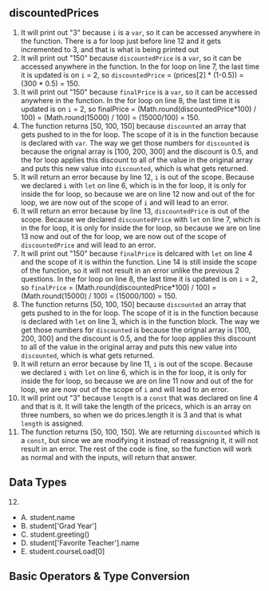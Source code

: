 ## discountedPrices
1. It will print out "3" because `i` is a `var`, so it can be accessed anywhere in the function. There is a for loop just before line 12 and it gets incremented to 3, and that is what is being printed out
2. It will print out "150" because `discountedPrice` is a `var`, so it can be accessed anywhere in the function. In the for loop on line 7, the last time it is updated is on `i` = 2, so `discountedPrice` = (prices[2] * (1-0.5)) = (300 * 0.5) = 150.
3. It will print out "150" because `finalPrice` is a `var`, so it can be accessed anywhere in the function. In the for loop on line 8, the last time it is updated is on `i` = 2, so finalPrice = (Math.round(discountedPrice*100) / 100) = (Math.round(15000) / 100) = (15000/100) = 150.
4. The function returns [50, 100, 150] because `discounted` an array that gets pushed to in the for loop. The scope of it is in the function because is declared with `var`. The way we get those numbers for `discounted` is because the orignal array is [100, 200, 300] and the discount is 0.5, and the for loop applies this discount to all of the value in the original array and puts this new value into `discounted`, which is what gets returned.
5. It will return an error because by line 12, `i` is out of the scope. Because we declared `i` with `let` on line 6, which is in the for loop, it is only for inside the for loop, so because we are on line 12 now and out of the for loop, we are now out of the scope of `i` and will lead to an error.
6. It will return an error because by line 13, `discountedPrice` is out of the scope. Because we declared `discountedPrice` with `let` on line 7, which is in the for loop, it is only for inside the for loop, so because we are on line 13 now and out of the for loop, we are now out of the scope of `discountedPrice` and will lead to an error.
7. It will print out "150" because `finalPrice` is delcared with `let` on line 4 and the scope of it is within the function. Line 14 is still inside the scope of the function, so it will not result in an error unlike the previous 2 questions. In the for loop on line 8, the last time it is updated is on `i` = 2, so `finalPrice` = (Math.round(discountedPrice*100) / 100) = (Math.round(15000) / 100) = (15000/100) = 150.
8. The function returns [50, 100, 150] because `discounted` an array that gets pushed to in the for loop. The scope of it is in the function because is declared with `let` on line 3, which is in the function block. The way we get those numbers for `discounted` is because the orignal array is [100, 200, 300] and the discount is 0.5, and the for loop applies this discount to all of the value in the original array and puts this new value into `discounted`, which is what gets returned.
9. It will return an error because by line 11, `i` is out of the scope. Because we declared `i` with `let` on line 6, which is in the for loop, it is only for inside the for loop, so because we are on line 11 now and out of the for loop, we are now out of the scope of `i` and will lead to an error.
10. It will print out "3" because `length` is a `const` that was declared on line 4 and that is it. It will take the length of the pricecs, which is an array on three numbers, so when we do prices.length it is 3 and that is what `length` is assigned.
11. The function returns [50, 100, 150]. We are returning `discounted` which is a `const`, but since we are modifying it instead of reassigning it, it will not result in an error. The rest of the code is fine, so the function will work as normal and with the inputs, will return that answer.

## Data Types
12. 
- A. student.name
- B. student['Grad Year']
- C. student.greeting()
- D. student['Favorite Teacher'].name
- E. student.courseLoad[0]

## Basic Operators & Type Conversion 
